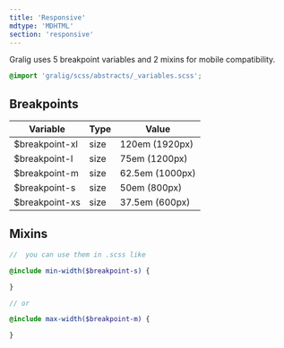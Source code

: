 ```yaml
---
title: 'Responsive'
mdtype: 'MDHTML'
section: 'responsive'
---
```


Gralig uses 5 breakpoint variables and 2 mixins for mobile compatibility.

```scss
@import 'gralig/scss/abstracts/_variables.scss';
```

## Breakpoints

<div class="gra-s-wrapper">
  <div class="table-wrapper">
    <table class="table table-bordered">
      <thead>
        <tr>
          <th>Variable</th>
          <th>Type</th>
          <th>Value</th>
        </tr>
      </thead>
      <tbody>
        <tr>
          <td>$breakpoint-xl</td>
          <td>size</td>
          <td>120em (1920px)</td>
        </tr>
        <tr>
          <td>$breakpoint-l</td>
          <td>size</td>
          <td>75em (1200px)</td>
        </tr>
        <tr>
          <td>$breakpoint-m</td>
          <td>size</td>
          <td>62.5em (1000px)</td>
        </tr>
        <tr>
          <td>$breakpoint-s</td>
          <td>size</td>
          <td>50em (800px)</td>
        </tr>
        <tr>
          <td>$breakpoint-xs</td>
          <td>size</td>
          <td>37.5em (600px)</td>
        </tr>
      </tbody>
    </table>
  </div>
</div>

## Mixins

```scss
//  you can use them in .scss like

@include min-width($breakpoint-s) {

}

// or

@include max-width($breakpoint-m) {

}
```